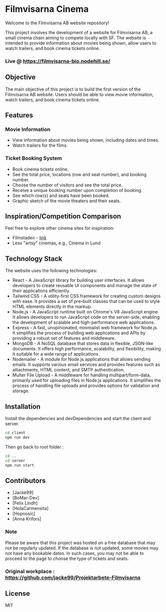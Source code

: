 # Filmvisarna Cinema

Welcome to the Filmvisarna AB website repository!

This project involves the development of a website for Filmvisarna AB, a small cinema chain aiming to compete locally with SF. The website is intended to provide information about movies being shown, allow users to watch trailers, and book cinema tickets online.

### Live @ https://filmvisarna-bio.nodehill.se/

## Objective

The main objective of this project is to build the first version of the Filmvisarna AB website. Users should be able to view movie information, watch trailers, and book cinema tickets online.

## Features

### Movie Information

- View information about movies being shown, including dates and times.
- Watch trailers for the films.

### Ticket Booking System

- Book cinema tickets online.
- See the total price, locations (row and seat number), and booking number.
- Choose the number of visitors and see the total price.
- Receive a unique booking number upon completion of booking.
- See which row(s) and seats have been booked.
- Graphic sketch of the movie theaters and their seats.

## Inspiration/Competition Comparison

Feel free to explore other cinema sites for inspiration:

- Filmstaden - [link](https://www.filmstaden.se/)
- Less "artsy" cinemas, e.g., Cinema in Lund

## Technology Stack

The website uses the following technologies:

- React - A JavaScript library for building user interfaces. It allows developers to create reusable UI components and manage the state of their applications efficiently.
- Tailwind CSS - A utility-first CSS framework for creating custom designs with ease. It provides a set of pre-built classes that can be used to style HTML elements directly in the markup.
- Node.js - A JavaScript runtime built on Chrome's V8 JavaScript engine. It allows developers to run JavaScript code on the server-side, enabling the development of scalable and high-performance web applications.
- Express - A fast, unopinionated, minimalist web framework for Node.js. It simplifies the process of building web applications and APIs by providing a robust set of features and middleware.
- MongoDB - A NoSQL database that stores data in flexible, JSON-like documents. It offers high performance, scalability, and flexibility, making it suitable for a wide range of applications.
- Nodemailer - A module for Node.js applications that allows sending emails. It supports various email services and provides features such as attachments, HTML content, and SMTP authentication.
- Multer File Upload - A middleware for handling multipart/form-data, primarily used for uploading files in Node.js applications. It simplifies the process of handling file uploads and provides options for validation and storage.



## Installation

Install the dependencies and devDependencies and start the client and server.

```sh
cd client
npm run dev
```

Then go back to root folder :

```sh
cd ..
cd server
npm run start
```

## Contributors
- [Jacke99]
- [BoMar-Dev]
- [Felix Lindh]
- [HolaCarmensita]
- [Hopnosic]
- [Anna Krifors]

### Note
Please be aware that this project was hosted on a free database that may not be regularly updated. If the database is not updated, some movies may not have any bookable dates. In such cases, you may not be able to proceed to the page to choose the type of tickets and seats.

### Original workplace : https://github.com/jacke99/Projektarbete-Filmvisarna

## License

MIT
